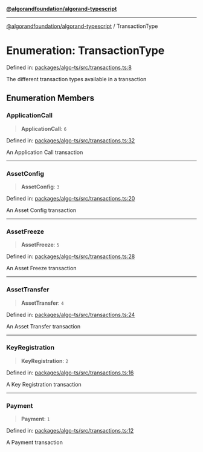 [**@algorandfoundation/algorand-typescript**](../README.md)

***

[@algorandfoundation/algorand-typescript](../README.md) / TransactionType

# Enumeration: TransactionType

Defined in: [packages/algo-ts/src/transactions.ts:8](https://github.com/algorandfoundation/puya-ts/blob/main/packages/algo-ts/src/transactions.ts#L8)

The different transaction types available in a transaction

## Enumeration Members

### ApplicationCall

> **ApplicationCall**: `6`

Defined in: [packages/algo-ts/src/transactions.ts:32](https://github.com/algorandfoundation/puya-ts/blob/main/packages/algo-ts/src/transactions.ts#L32)

An Application Call transaction

***

### AssetConfig

> **AssetConfig**: `3`

Defined in: [packages/algo-ts/src/transactions.ts:20](https://github.com/algorandfoundation/puya-ts/blob/main/packages/algo-ts/src/transactions.ts#L20)

An Asset Config transaction

***

### AssetFreeze

> **AssetFreeze**: `5`

Defined in: [packages/algo-ts/src/transactions.ts:28](https://github.com/algorandfoundation/puya-ts/blob/main/packages/algo-ts/src/transactions.ts#L28)

An Asset Freeze transaction

***

### AssetTransfer

> **AssetTransfer**: `4`

Defined in: [packages/algo-ts/src/transactions.ts:24](https://github.com/algorandfoundation/puya-ts/blob/main/packages/algo-ts/src/transactions.ts#L24)

An Asset Transfer transaction

***

### KeyRegistration

> **KeyRegistration**: `2`

Defined in: [packages/algo-ts/src/transactions.ts:16](https://github.com/algorandfoundation/puya-ts/blob/main/packages/algo-ts/src/transactions.ts#L16)

A Key Registration transaction

***

### Payment

> **Payment**: `1`

Defined in: [packages/algo-ts/src/transactions.ts:12](https://github.com/algorandfoundation/puya-ts/blob/main/packages/algo-ts/src/transactions.ts#L12)

A Payment transaction
